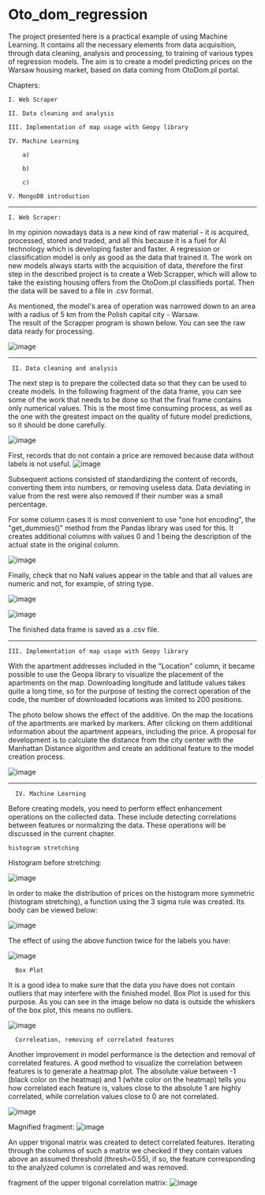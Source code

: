 # Oto_dom_regression
  The project presented here is a practical example of using Machine Learning. It contains all the necessary elements from data acquisition, through data cleaning, analysis and processing, to training of various types of regression models. The aim is to create a model predicting prices on the Warsaw housing market, based on data coming from OtoDom.pl portal.

Chapters:

    I. Web Scraper

    II. Data cleaning and analysis
  
    III. Implementation of map usage with Geopy library

    IV. Machine Learning

        a) 
  
        b)
  
        c)

    V. MongoDB introduction

________________________________________________________________________________________________________________
    I. Web Scraper:
 
In my opinion nowadays data is a new kind of raw material - it is acquired, processed, stored and traded, and all this because it is a fuel for AI technology which is developing faster and faster. A regression or classification model is only as good as the data that trained it. The work on new models always starts with the acquisition of data, therefore the first step in the described project is to create a Web Scrapper, which will allow to take the existing housing offers from the OtoDom.pl classifieds portal. Then the data will be saved to a file in .csv format.
  
As mentioned, the model's area of operation was narrowed down to an area with a radius of 5 km from the Polish capital city - Warsaw.   
The result of the Scrapper program is shown below. You can see the raw data ready for processing.

![image](https://user-images.githubusercontent.com/83005003/164995134-a50d93d8-0c01-46f4-9cf5-f1dbdabfb34b.png)

__________________________________________________________________________________________________________________
     II. Data cleaning and analysis
  
The next step is to prepare the collected data so that they can be used to create models. In the following fragment of the data frame, you can see some of the work that needs to be done so that the final frame contains only numerical values. This is the most time consuming process, as well as the one with the greatest impact on the quality of future model predictions, so it should be done carefully.
 
![image](https://user-images.githubusercontent.com/83005003/168078902-c85b432c-9473-4c81-9f11-bd32c1da497c.png)

First, records that do not contain a price are removed because data without labels is not useful.
![image](https://user-images.githubusercontent.com/83005003/168093603-2665dc09-28b1-4725-8b76-8ed1b8380037.png)

Subsequent actions consisted of standardizing the content of records, converting them into numbers, or removing useless data. Data deviating in value from the rest were also removed if their number was a small percentage.

For some column cases it is most convenient to use "one hot encoding", the "get_dummies()" method from the Pandas library was used for this. It creates additional columns with values 0 and 1 being the description of the actual state in the original column. 

![image](https://user-images.githubusercontent.com/83005003/168099681-d28b41de-4d64-4173-bb5e-44f62f15e9ce.png)

Finally, check that no NaN values appear in the table and that all values are numeric and not, for example, of string type.

![image](https://user-images.githubusercontent.com/83005003/168100372-58125c48-e8e2-4674-85de-4c110beaa602.png)

![image](https://user-images.githubusercontent.com/83005003/168100501-50fe1757-1cd9-48e3-8647-bfcd1afba1f7.png)

The finished data frame is saved as a .csv file.

_____________________________________________________________________________________________________________________
    III. Implementation of map usage with Geopy library

With the apartment addresses included in the "Location" column, it became possible to use the Geopa library to visualize the placement of the apartments on the map.
Downloading longitude and latitude values takes quite a long time, so for the purpose of testing the correct operation of the code, the number of downloaded locations was limited to 200 positions.

The photo below shows the effect of the additive. On the map the locations of the apartments are marked by markers. After clicking on them additional information about the apartment appears, including the price. A proposal for development is to calculate the distance from the city center with the Manhattan Distance algorithm and create an additional feature to the model creation process.


![image](https://user-images.githubusercontent.com/83005003/168292058-d101789c-fdbd-4cc5-b866-ecc96c66456d.png)



__________________________________________________________________________________________________________________
      IV. Machine Learning


Before creating models, you need to perform effect enhancement operations on the collected data. These include detecting correlations between features or normalizing the data. These operations will be discussed in the current chapter.

    histogram stretching
    
Histogram before stretching:

![image](https://user-images.githubusercontent.com/83005003/168494307-23c3ca35-9ee6-4f43-84e5-0fee0d5c70d5.png)


In order to make the distribution of prices on the histogram more symmetric (histogram stretching), a function using the 3 sigma rule was created. Its body can be viewed below:

![image](https://user-images.githubusercontent.com/83005003/168494416-71624b6d-1d1c-4a76-b2c1-3cb6d4f4def9.png)

The effect of using the above function twice for the labels you have:

![image](https://user-images.githubusercontent.com/83005003/168494439-d2697266-f131-45be-8baf-d99b50698d4e.png)


      Box Plot
      
It is a good idea to make sure that the data you have does not contain outliers that may interfere with the finished model. Box Plot is used for this purpose. As you can see in the image below no data is outside the whiskers of the box plot, this means no outliers.

![image](https://user-images.githubusercontent.com/83005003/168494587-4e7ca685-81ac-40d8-8816-f1cf5f244ac9.png)


      Correleation, removing of correlated features
      

Another improvement in model performance is the detection and removal of correlated features. A good method to visualize the correlation between features is to generate a heatmap plot. The absolute value between -1 (black color on the heatmap) and 1 (white color on the heatmap) tells you how correlated each feature is, values close to the absolute 1 are highly correlated, while correlation values close to 0 are not correlated.

![image](https://user-images.githubusercontent.com/83005003/168494722-c9cd4d8c-a29f-463b-b281-cb2f75e69d9d.png)

Magnified fragment:
![image](https://user-images.githubusercontent.com/83005003/168494780-633b17d7-8fc4-435b-9522-1e364312a253.png)


An upper trigonal matrix was created to detect correlated features. Iterating through the columns of such a matrix we checked if they contain values above an assumed threshold (thresh=0.55), if so, the feature corresponding to the analyzed column is correlated and was removed.

fragment of the upper trigonal correlation matrix:
![image](https://user-images.githubusercontent.com/83005003/168495260-307448a2-aabb-4814-8448-898ee39951ae.png)


